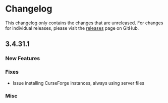 # Changelog

This changelog only contains the changes that are unreleased. For changes for individual releases, please visit the
[releases](https://github.com/ATLauncher/ATLauncher/releases) page on GitHub.

## 3.4.31.1

### New Features

### Fixes
- Issue installing CurseForge instances, always using server files

### Misc
